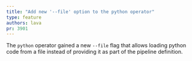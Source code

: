 ```yaml
---
title: "Add new '--file' option to the python operator"
type: feature
authors: lava
pr: 3901
---
```


The `python` operator gained a new `--file` flag
that allows loading python code from a file instead
of providing it as part of the pipeline definition.
